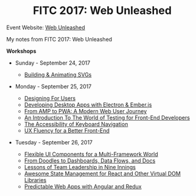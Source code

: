 <h1 align="center">FITC 2017: Web Unleashed</h1>

Event Website: [Web Unleashed](http://fitc.ca/event/webu17/)

My notes from FITC 2017: Web Unleashed

**Workshops**
* Sunday - September 24, 2017
    * [Building & Animating SVGs](https://github.com/aaronte/web-unleashed-2017/tree/master/svg-workshop)
 
* Monday - September 25, 2017
    * [Designing For Users](https://github.com/aaronte/web-unleashed-2017/tree/master/designing-for-users)
    * [Developing Desktop Apps with Electron & Ember.js](https://github.com/aaronte/web-unleashed-2017/tree/master/develop-electron-apps)
    * [From AMP to PWA: A Modern Web User Journey](https://github.com/aaronte/web-unleashed-2017/tree/master/amp-to-pwa)
    * [An Introduction To The World of Testing for Front-End Developers](https://github.com/aaronte/web-unleashed-2017/tree/master/front-end-testing)
    * [The Accessibility of Keyboard Navigation](https://github.com/aaronte/web-unleashed-2017/tree/master/a11y-keyboard-navigation)
    * [UX Fluency for a Better Front-End](https://github.com/aaronte/web-unleashed-2017/tree/master/ux-fluency)

* Tuesday - September 26, 2017
    * [Flexible UI Components for a Multi-Framework World](https://github.com/aaronte/web-unleashed-2017/tree/master/flexible-ui-components)
    * [From Doodles to Dashboards, Data Flows, and Docs](https://github.com/aaronte/web-unleashed-2017/tree/master/doodles)
    * [Lessons of Team Leadership in Nine Innings](https://github.com/aaronte/web-unleashed-2017/tree/master/team-leadership)
    * [Awesome State Management for React and Other Virtual DOM Libraries](https://github.com/aaronte/web-unleashed-2017/tree/master/react-state-management) 
    * [Predictable Web Apps with Angular and Redux](https://github.com/aaronte/web-unleashed-2017/tree/master/angular-redux)